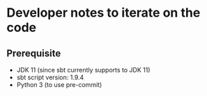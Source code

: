 # Developer notes to iterate on the code

## Prerequisite

* JDK 11 (since sbt currently supports to JDK 11)
* sbt script version: 1.9.4
* Python 3 (to use pre-commit) 